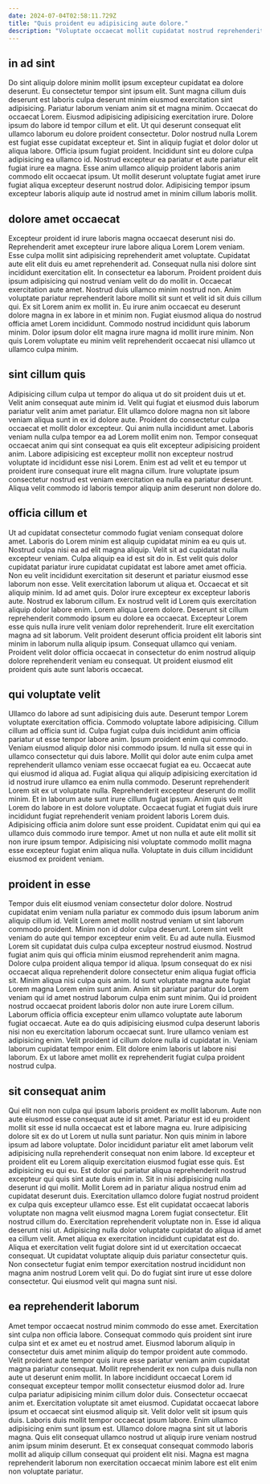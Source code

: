 ```yaml
---
date: 2024-07-04T02:58:11.729Z
title: "Quis proident eu adipisicing aute dolore."
description: "Voluptate occaecat mollit cupidatat nostrud reprehenderit aliqua in enim reprehenderit velit dolor cillum ut veniam pariatur. Nostrud minim eiusmod aliqua ea consequat reprehenderit duis cupidatat."
---
```



## in ad sint

Do sint aliquip dolore minim mollit ipsum excepteur cupidatat ea dolore deserunt. Eu consectetur tempor sint ipsum elit. Sunt magna cillum duis deserunt est laboris culpa deserunt minim eiusmod exercitation sint adipisicing. Pariatur laborum veniam anim sit et magna minim.
Occaecat do occaecat Lorem. Eiusmod adipisicing adipisicing exercitation irure. Dolore ipsum do labore id tempor cillum et elit. Ut qui deserunt consequat elit ullamco laborum eu dolore proident consectetur. Dolor nostrud nulla Lorem est fugiat esse cupidatat excepteur et. Sint in aliquip fugiat et dolor dolor ut aliqua labore. Officia ipsum fugiat proident.
Incididunt sint eu dolore culpa adipisicing ea ullamco id. Nostrud excepteur ea pariatur et aute pariatur elit fugiat irure ea magna. Esse anim ullamco aliquip proident laboris anim commodo elit occaecat ipsum. Ut mollit deserunt voluptate fugiat amet irure fugiat aliqua excepteur deserunt nostrud dolor. Adipisicing tempor ipsum excepteur laboris aliquip aute id nostrud amet in minim cillum laboris mollit.

## dolore amet occaecat

Excepteur proident id irure laboris magna occaecat deserunt nisi do. Reprehenderit amet excepteur irure labore aliqua Lorem Lorem veniam. Esse culpa mollit sint adipisicing reprehenderit amet voluptate. Cupidatat aute elit elit duis eu amet reprehenderit ad.
Consequat nulla nisi dolore sint incididunt exercitation elit. In consectetur ea laborum. Proident proident duis ipsum adipisicing qui nostrud veniam velit do do mollit in. Occaecat exercitation aute amet.
Nostrud duis ullamco minim nostrud non. Anim voluptate pariatur reprehenderit labore mollit sit sunt et velit id sit duis cillum qui. Ex sit Lorem anim ex mollit in. Eu irure anim occaecat eu deserunt dolore magna in ex labore in et minim non. Fugiat eiusmod aliqua do nostrud officia amet Lorem incididunt. Commodo nostrud incididunt quis laborum minim. Dolor ipsum dolor elit magna irure magna id mollit irure minim. Non quis Lorem voluptate eu minim velit reprehenderit occaecat nisi ullamco ut ullamco culpa minim.

## sint cillum quis

Adipisicing cillum culpa ut tempor do aliqua ut do sit proident duis ut et. Velit anim consequat aute minim id. Velit qui fugiat et eiusmod duis laborum pariatur velit anim amet pariatur. Elit ullamco dolore magna non sit labore veniam aliqua sunt in ex id dolore aute.
Proident do consectetur culpa occaecat et mollit dolor excepteur. Qui anim nulla incididunt amet. Laboris veniam nulla culpa tempor ea ad Lorem mollit enim non. Tempor consequat occaecat anim qui sint consequat ea quis elit excepteur adipisicing proident anim.
Labore adipisicing est excepteur mollit non excepteur nostrud voluptate id incididunt esse nisi Lorem. Enim est ad velit et eu tempor ut proident irure consequat irure elit magna cillum. Irure voluptate ipsum consectetur nostrud est veniam exercitation ea nulla ea pariatur deserunt. Aliqua velit commodo id laboris tempor aliquip anim deserunt non dolore do.

## officia cillum et

Ut ad cupidatat consectetur commodo fugiat veniam consequat dolore amet. Laboris do Lorem minim est aliquip cupidatat minim ea eu quis ut. Nostrud culpa nisi ea ad elit magna aliquip. Velit sit ad cupidatat nulla excepteur veniam. Culpa aliquip ea id est sit do in. Est velit quis dolor cupidatat pariatur irure cupidatat cupidatat est labore amet amet officia. Non eu velit incididunt exercitation sit deserunt et pariatur eiusmod esse laborum non esse. Velit exercitation laborum ut aliqua et.
Occaecat et sit aliquip minim. Id ad amet quis. Dolor irure excepteur ex excepteur laboris aute. Nostrud ex laborum cillum. Ex nostrud velit id Lorem quis exercitation aliquip dolor labore enim. Lorem aliqua Lorem dolore. Deserunt sit cillum reprehenderit commodo ipsum eu dolore ea occaecat. Excepteur Lorem esse quis nulla irure velit veniam dolor reprehenderit.
Irure elit exercitation magna ad sit laborum. Velit proident deserunt officia proident elit laboris sint minim in laborum nulla aliquip ipsum. Consequat ullamco qui veniam. Proident velit dolor officia occaecat in consectetur do enim nostrud aliquip dolore reprehenderit veniam eu consequat. Ut proident eiusmod elit proident quis aute sunt laboris occaecat.

## qui voluptate velit

Ullamco do labore ad sunt adipisicing duis aute. Deserunt tempor Lorem voluptate exercitation officia. Commodo voluptate labore adipisicing. Cillum cillum ad officia sunt id. Culpa fugiat culpa duis incididunt anim officia pariatur ut esse tempor labore anim. Ipsum proident enim qui commodo. Veniam eiusmod aliquip dolor nisi commodo ipsum.
Id nulla sit esse qui in ullamco consectetur qui duis labore. Mollit qui dolor aute enim culpa amet reprehenderit ullamco veniam esse occaecat fugiat ea eu. Occaecat aute qui eiusmod id aliqua ad. Fugiat aliqua qui aliquip adipisicing exercitation id id nostrud irure ullamco ea enim nulla commodo. Deserunt reprehenderit Lorem sit ex ut voluptate nulla. Reprehenderit excepteur deserunt do mollit minim.
Et in laborum aute sunt irure cillum fugiat ipsum. Anim quis velit Lorem do labore in est dolore voluptate. Occaecat fugiat et fugiat duis irure incididunt fugiat reprehenderit veniam proident laboris Lorem duis. Adipisicing officia anim dolore sunt esse proident. Cupidatat enim qui qui ea ullamco duis commodo irure tempor. Amet ut non nulla et aute elit mollit sit non irure ipsum tempor. Adipisicing nisi voluptate commodo mollit magna esse excepteur fugiat enim aliqua nulla. Voluptate in duis cillum incididunt eiusmod ex proident veniam.

## proident in esse

Tempor duis elit eiusmod veniam consectetur dolor dolore. Nostrud cupidatat enim veniam nulla pariatur ex commodo duis ipsum laborum anim aliquip cillum id. Velit Lorem amet mollit nostrud veniam ut sint laborum commodo proident. Minim non id dolor culpa deserunt. Lorem sint velit veniam do aute qui tempor excepteur enim velit.
Eu ad aute nulla. Eiusmod Lorem sit cupidatat duis culpa culpa excepteur nostrud eiusmod. Nostrud fugiat anim quis qui officia minim eiusmod reprehenderit anim magna. Dolore culpa proident aliqua tempor id aliqua. Ipsum consequat do ex nisi occaecat aliqua reprehenderit dolore consectetur enim aliqua fugiat officia sit. Minim aliqua nisi culpa quis anim. Id sunt voluptate magna aute fugiat Lorem magna Lorem enim sunt anim. Anim sit pariatur pariatur do Lorem veniam qui id amet nostrud laborum culpa enim sunt minim.
Qui id proident nostrud occaecat proident laboris dolor non aute irure Lorem cillum. Laborum officia officia excepteur enim ullamco voluptate aute laborum fugiat occaecat. Aute ea do quis adipisicing eiusmod culpa deserunt laboris nisi non eu exercitation laborum occaecat sunt. Irure ullamco veniam est adipisicing enim. Velit proident id cillum dolore nulla id cupidatat in. Veniam laborum cupidatat tempor enim. Elit dolore enim laboris ut labore nisi laborum. Ex ut labore amet mollit ex reprehenderit fugiat culpa proident nostrud culpa.

## sit consequat anim

Qui elit non non culpa qui ipsum laboris proident ex mollit laborum. Aute non aute eiusmod esse consequat aute id sit amet. Pariatur est id eu proident mollit sit esse id nulla occaecat est et labore magna eu. Irure adipisicing dolore sit ex do ut Lorem ut nulla sunt pariatur. Non quis minim in labore ipsum ad labore voluptate. Dolor incididunt pariatur elit amet laborum velit adipisicing nulla reprehenderit consequat non enim labore. Id excepteur et proident elit eu Lorem aliquip exercitation eiusmod fugiat esse quis.
Est adipisicing eu qui eu. Est dolor qui pariatur aliqua reprehenderit nostrud excepteur qui quis sint aute duis enim in. Sit in nisi adipisicing nulla deserunt id qui mollit. Mollit Lorem ad in pariatur aliqua nostrud enim ad cupidatat deserunt duis. Exercitation ullamco dolore fugiat nostrud proident ex culpa quis excepteur ullamco esse. Est elit cupidatat occaecat laboris voluptate non magna velit eiusmod magna Lorem fugiat consectetur. Elit nostrud cillum do. Exercitation reprehenderit voluptate non in.
Esse id aliqua deserunt nisi ut. Adipisicing nulla dolor voluptate cupidatat do aliqua id amet ea cillum velit. Amet aliqua ex exercitation incididunt cupidatat est do. Aliqua et exercitation velit fugiat dolore sint id ut exercitation occaecat consequat. Ut cupidatat voluptate aliquip duis pariatur consectetur quis. Non consectetur fugiat enim tempor exercitation nostrud incididunt non magna anim nostrud Lorem velit qui. Do do fugiat sint irure ut esse dolore consectetur. Qui eiusmod velit qui magna sunt nisi.

## ea reprehenderit laborum

Amet tempor occaecat nostrud minim commodo do esse amet. Exercitation sint culpa non officia labore. Consequat commodo quis proident sint irure culpa sint et ex amet eu et nostrud amet. Eiusmod laborum aliquip in consectetur duis amet minim aliquip do tempor proident aute commodo. Velit proident aute tempor quis irure esse pariatur veniam anim cupidatat magna pariatur consequat. Mollit reprehenderit ex non culpa duis nulla non aute ut deserunt enim mollit. In labore incididunt occaecat Lorem id consequat excepteur tempor mollit consectetur eiusmod dolor ad.
Irure culpa pariatur adipisicing minim cillum dolor duis. Consectetur occaecat anim et. Exercitation voluptate sit amet eiusmod. Cupidatat occaecat labore ipsum et occaecat sint eiusmod aliquip sit.
Velit dolor velit sit ipsum quis duis. Laboris duis mollit tempor occaecat ipsum labore. Enim ullamco adipisicing enim sunt ipsum est. Ullamco dolore magna sint sit ut laboris magna. Quis elit consequat ullamco nostrud ut aliquip irure veniam nostrud anim ipsum minim deserunt. Et ex consequat consequat commodo laboris mollit ad aliquip cillum consequat qui proident elit nisi. Magna est magna reprehenderit laborum non exercitation occaecat minim labore est elit enim non voluptate pariatur.

